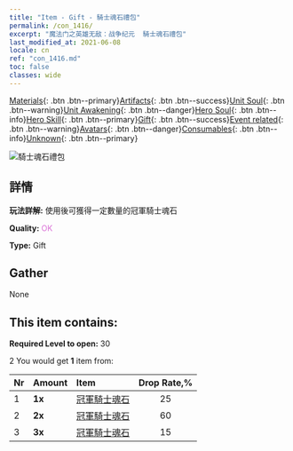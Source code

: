 ```yaml
---
title: "Item - Gift - 騎士魂石禮包"
permalink: /con_1416/
excerpt: "魔法门之英雄无敌：战争纪元  騎士魂石禮包"
last_modified_at: 2021-06-08
locale: cn
ref: "con_1416.md"
toc: false
classes: wide
---
```

 [Materials](/ItemsCN/){: .btn .btn--primary}[Artifacts](/ItemsCN/Artifacts/){: .btn .btn--success}[Unit Soul](/ItemsCN/UnitSoul/){: .btn .btn--warning}[Unit Awakening](/ItemsCN/UnitAwakening/){: .btn .btn--danger}[Hero Soul](/ItemsCN/HeroSoul/){: .btn .btn--info}[Hero Skill](/ItemsCN/HeroSkill/){: .btn .btn--primary}[Gift](/ItemsCN/Gift/){: .btn .btn--success}[Event related](/ItemsCN/Events/){: .btn .btn--warning}[Avatars](/ItemsCN/Avatars/){: .btn .btn--danger}[Consumables](/ItemsCN/Consumables/){: .btn .btn--info}[Unknown](/ItemsCN/Unknown/){: .btn .btn--primary}

 ![騎士魂石禮包](/images/t/i_907028.png)

## 詳情
 **玩法詳解:** 使用後可獲得一定數量的冠軍騎士魂石

 **Quality:** <span style="color: #DA70D6">OK</span>

 **Type:** Gift

## Gather

  None

## This item contains:

 **Required Level to open:** 30

 2 You would get **1** item  from:

  | Nr | Amount |     Item    | Drop Rate,% |
  |:---|:-------|:------------|:---------:|
  | 1 |  **1x** | [冠軍騎士魂石](/cn/Items/unt_287/) | 25 | 
  | 2 |  **2x** | [冠軍騎士魂石](/cn/Items/unt_287/) | 60 | 
  | 3 |  **3x** | [冠軍騎士魂石](/cn/Items/unt_287/) | 15 | 

